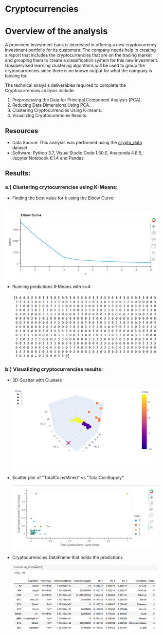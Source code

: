 # Cryptocurrencies

# Overview of the analysis
 A prominent investment bank is interested in offering a new cryptocurrency investment portfolio for its customers. The company needs help in creating a report that includes the cryptocurrencies that are on the trading market and grouping them to create a classification system for this new investment. Unsupervised learning clustering algorithms will be used to group the cryptocurrencies since there is no known output for what the company is looking for.

The technical analysis deliverables required to complete the Cryptocurrencies analysis include: <br />

1. Preprocessing the Data for Principal Component Analysis (PCA).
2. Reducing Data Dimensions Using PCA.
3. Clustering Cryptocurrencies Using K-means.
4. Visualizing Cryptocurrencies Results.


## Resources
- Data Source: This analysis was performed using the  [crypto_data](https://github.com/aobasuyi/Cryptocurrencies/tree/main/Resources) dataset.
- Software: Python 3.7, Visual Studio Code 1.50.0, Anaconda 4.8.5, Jupyter Notebook 6.1.4 and Pandas


## Results: 

### a.) Clustering crytocurrencies using K-Means: 

- Finding the best value for k using the Elbow Curve:<br />

<br /> ![Image](Resources/cc_elbow_curve.png) <br />

- Running predictions K-Means with k=4:<br />
<br /> ![Image](Resources/cc_predictions.png) <br />

### b.) Visualizing cryptocurrencies results:<br />

- 3D-Scatter with Clusters <br />
<br /> ![Image](Resources/cc_3D_scatter.png) <br />

- Scatter plot of "TotalCoinsMined" vs "TotalCoinSupply" <br />
<br /> ![Image](Resources/cc_totalcoinsmined_vs_totalcoinsupply.png) <br />

- Cryptocurrencies DataFrame that holds the predictions <br />
<br /> ![Image](Resources/cc_clustered_df.png) <br />
